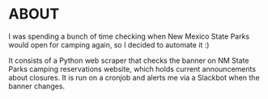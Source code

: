 # ABOUT

I was spending a bunch of time checking when New Mexico State Parks would open for camping again, so I decided to automate it :)

It consists of a Python web scraper that checks the banner on NM State Parks camping reservations website, which holds current announcements about closures. It is run on a cronjob and alerts me via a Slackbot when the banner changes.
